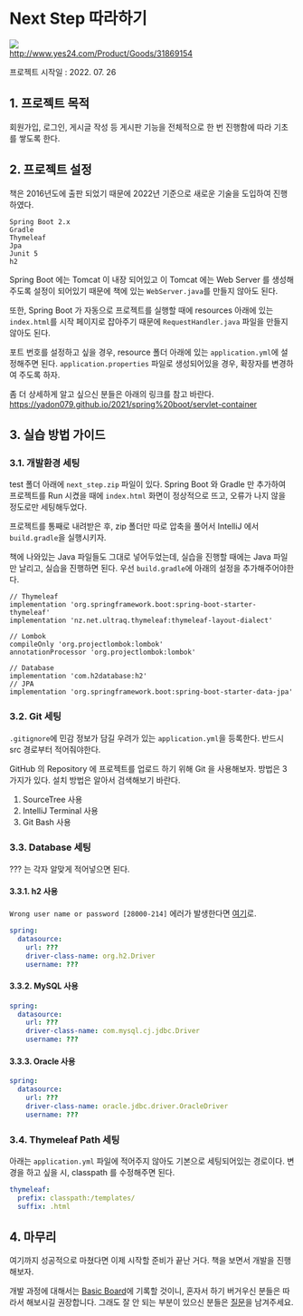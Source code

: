 # Next Step 따라하기
![](http://image.yes24.com/momo/TopCate935/MidCate008/93474058.jpg)  
http://www.yes24.com/Product/Goods/31869154

프로젝트 시작일 : 2022. 07. 26

## 1. 프로젝트 목적
회원가입, 로그인, 게시글 작성 등 게시판 기능을 전체적으로 한 번 진행함에 따라 기초를 쌓도록 한다.

## 2. 프로젝트 설정
책은 2016년도에 출판 되었기 때문에 2022년 기준으로 새로운 기술을 도입하여 진행하였다.
```
Spring Boot 2.x
Gradle
Thymeleaf
Jpa
Junit 5
h2
```
Spring Boot 에는 Tomcat 이 내장 되어있고 이 Tomcat 에는 Web Server 를 생성해주도록 설정이 되어있기 때문에 책에 있는 `WebServer.java`를 만들지 않아도 된다.

또한, Spring Boot 가 자동으로 프로젝트를 실행할 때에 resources 아래에 있는 `index.html`를 시작 페이지로 잡아주기 때문에 `RequestHandler.java` 파일을 만들지 않아도 된다.

포트 번호를 설정하고 싶을 경우, resource 폴더 아래에 있는 `application.yml`에 설정해주면 된다. `application.properties` 파일로 생성되어있을 경우, 확장자를 변경하여 주도록 하자.

좀 더 상세하게 알고 싶으신 분들은 아래의 링크를 참고 바란다.
https://yadon079.github.io/2021/spring%20boot/servlet-container

## 3. 실습 방법 가이드
### 3.1. 개발환경 세팅
test 폴더 아래에 `next_step.zip` 파일이 있다. Spring Boot 와 Gradle 만 추가하여 프로젝트를 Run 시켰을 때에 `index.html` 화면이 정상적으로 뜨고, 오류가 나지 않을 정도로만 세팅해두었다.

프로젝트를 통째로 내려받은 후, zip 폴더만 따로 압축을 풀어서 IntelliJ 에서 `build.gradle`을 실행시키자.

책에 나와있는 Java 파일들도 그대로 넣어두었는데, 실습을 진행할 때에는 Java 파일만 날리고, 실습을 진행하면 된다. 우선 `build.gradle`에 아래의 설정을 추가해주어야한다.

```thymeleafexpressions
// Thymeleaf
implementation 'org.springframework.boot:spring-boot-starter-thymeleaf'
implementation 'nz.net.ultraq.thymeleaf:thymeleaf-layout-dialect'

// Lombok
compileOnly 'org.projectlombok:lombok'
annotationProcessor 'org.projectlombok:lombok'

// Database
implementation 'com.h2database:h2'
// JPA
implementation 'org.springframework.boot:spring-boot-starter-data-jpa'
```

### 3.2. Git 세팅
`.gitignore`에 민감 정보가 담길 우려가 있는 `application.yml`을 등록한다. 반드시 src 경로부터 적어줘야한다.

GitHub 의 Repository 에 프로젝트를 업로드 하기 위해 Git 을 사용해보자. 방법은 3가지가 있다. 설치 방법은 알아서 검색해보기 바란다. 
1. SourceTree 사용
2. IntelliJ Terminal 사용
3. Git Bash 사용

### 3.3. Database 세팅
??? 는 각자 알맞게 적어넣으면 된다.
#### 3.3.1. h2 사용
`Wrong user name or password [28000-214]` 에러가 발생한다면 [여기](https://haema-dev.tistory.com/34)로.
```yaml
spring:
  datasource:
    url: ???
    driver-class-name: org.h2.Driver
    username: ???
```
#### 3.3.2. MySQL 사용
```yaml
spring:
  datasource:
    url: ???
    driver-class-name: com.mysql.cj.jdbc.Driver
    username: ???
```
#### 3.3.3. Oracle 사용
```yaml
spring:
  datasource:
    url: ???
    driver-class-name: oracle.jdbc.driver.OracleDriver
    username: ???
```

### 3.4. Thymeleaf Path 세팅
아래는 `application.yml` 파일에 적어주지 않아도 기본으로 세팅되어있는 경로이다. 변경을 하고 싶을 시, classpath 를 수정해주면 된다.
```yaml
thymeleaf:
  prefix: classpath:/templates/
  suffix: .html
```

## 4. 마무리
여기까지 성공적으로 마쳤다면 이제 시작할 준비가 끝난 거다. 책을 보면서 개발을 진행해보자.

개발 과정에 대해서는 [Basic Board](https://haema-dev.tistory.com/category/Project/Basic%20Board)에 기록할 것이니, 혼자서 하기 버거우신 분들은 따라서 해보시길 권장합니다. 그래도 잘 안 되는 부분이 있으신 분들은 [질문](#)을 남겨주세요.
